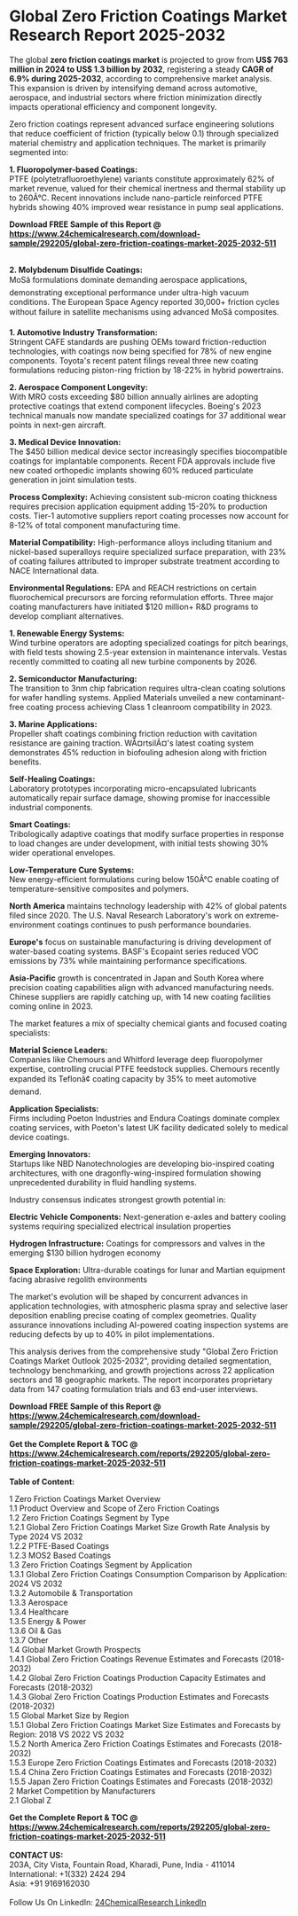 <h1>Global Zero Friction Coatings Market Research Report 2025-2032</h1><p>The global <strong>zero friction coatings market</strong> is projected to grow from <strong>US$ 763 million in 2024 to US$ 1.3 billion by 2032</strong>, registering a steady <strong>CAGR of 6.9% during 2025-2032</strong>, according to comprehensive market analysis. This expansion is driven by intensifying demand across automotive, aerospace, and industrial sectors where friction minimization directly impacts operational efficiency and component longevity.</p><p>Zero friction coatings represent advanced surface engineering solutions that reduce coefficient of friction (typically below 0.1) through specialized material chemistry and application techniques. The market is primarily segmented into:</p><p><strong>1. Fluoropolymer-based Coatings:</strong><br>
PTFE (polytetrafluoroethylene) variants constitute approximately 62% of market revenue, valued for their chemical inertness and thermal stability up to 260Â°C. Recent innovations include nano-particle reinforced PTFE hybrids showing 40% improved wear resistance in pump seal applications.</p><div><b>Download FREE Sample of this Report @ 
            <a href="https://www.24chemicalresearch.com/download-sample/292205/global-zero-friction-coatings-market-2025-2032-511">
            https://www.24chemicalresearch.com/download-sample/292205/global-zero-friction-coatings-market-2025-2032-511</a></b></div><br><p><strong>2. Molybdenum Disulfide Coatings:</strong><br>
MoSâ formulations dominate demanding aerospace applications, demonstrating exceptional performance under ultra-high vacuum conditions. The European Space Agency reported 30,000+ friction cycles without failure in satellite mechanisms using advanced MoSâ composites.</p><p><strong>1. Automotive Industry Transformation:</strong><br>
Stringent CAFE standards are pushing OEMs toward friction-reduction technologies, with coatings now being specified for 78% of new engine components. Toyota's recent patent filings reveal three new coating formulations reducing piston-ring friction by 18-22% in hybrid powertrains.</p><p><strong>2. Aerospace Component Longevity:</strong><br>
With MRO costs exceeding $80 billion annually airlines are adopting protective coatings that extend component lifecycles. Boeing's 2023 technical manuals now mandate specialized coatings for 37 additional wear points in next-gen aircraft.</p><p><strong>3. Medical Device Innovation:</strong><br>
The $450 billion medical device sector increasingly specifies biocompatible coatings for implantable components. Recent FDA approvals include five new coated orthopedic implants showing 60% reduced particulate generation in joint simulation tests.</p><p><strong>Process Complexity:</strong> Achieving consistent sub-micron coating thickness requires precision application equipment adding 15-20% to production costs. Tier-1 automotive suppliers report coating processes now account for 8-12% of total component manufacturing time.</p><p><strong>Material Compatibility:</strong> High-performance alloys including titanium and nickel-based superalloys require specialized surface preparation, with 23% of coating failures attributed to improper substrate treatment according to NACE International data.</p><p><strong>Environmental Regulations:</strong> EPA and REACH restrictions on certain fluorochemical precursors are forcing reformulation efforts. Three major coating manufacturers have initiated $120 million+ R&amp;D programs to develop compliant alternatives.</p><p><strong>1. Renewable Energy Systems:</strong><br>
Wind turbine operators are adopting specialized coatings for pitch bearings, with field tests showing 2.5-year extension in maintenance intervals. Vestas recently committed to coating all new turbine components by 2026.</p><p><strong>2. Semiconductor Manufacturing:</strong><br>
The transition to 3nm chip fabrication requires ultra-clean coating solutions for wafer handling systems. Applied Materials unveiled a new contaminant-free coating process achieving Class 1 cleanroom compatibility in 2023.</p><p><strong>3. Marine Applications:</strong><br>
Propeller shaft coatings combining friction reduction with cavitation resistance are gaining traction. WÃ¤rtsilÃ¤'s latest coating system demonstrates 45% reduction in biofouling adhesion along with friction benefits.</p><p><strong>Self-Healing Coatings:</strong><br>
Laboratory prototypes incorporating micro-encapsulated lubricants automatically repair surface damage, showing promise for inaccessible industrial components.</p><p><strong>Smart Coatings:</strong><br>
Tribologically adaptive coatings that modify surface properties in response to load changes are under development, with initial tests showing 30% wider operational envelopes.</p><p><strong>Low-Temperature Cure Systems:</strong><br>
New energy-efficient formulations curing below 150Â°C enable coating of temperature-sensitive composites and polymers.</p><p><strong>North America</strong> maintains technology leadership with 42% of global patents filed since 2020. The U.S. Naval Research Laboratory's work on extreme-environment coatings continues to push performance boundaries.</p><p><strong>Europe's</strong> focus on sustainable manufacturing is driving development of water-based coating systems. BASF's Ecopaint series reduced VOC emissions by 73% while maintaining performance specifications.</p><p><strong>Asia-Pacific</strong> growth is concentrated in Japan and South Korea where precision coating capabilities align with advanced manufacturing needs. Chinese suppliers are rapidly catching up, with 14 new coating facilities coming online in 2023.</p><p>The market features a mix of specialty chemical giants and focused coating specialists:</p><p><strong>Material Science Leaders:</strong><br>
Companies like Chemours and Whitford leverage deep fluoropolymer expertise, controlling crucial PTFE feedstock supplies. Chemours recently expanded its Teflonâ¢ coating capacity by 35% to meet automotive demand.</p><p><strong>Application Specialists:</strong><br>
Firms including Poeton Industries and Endura Coatings dominate complex coating services, with Poeton's latest UK facility dedicated solely to medical device coatings.</p><p><strong>Emerging Innovators:</strong><br>
Startups like NBD Nanotechnologies are developing bio-inspired coating architectures, with one dragonfly-wing-inspired formulation showing unprecedented durability in fluid handling systems.</p><p>Industry consensus indicates strongest growth potential in:</p><p><strong>Electric Vehicle Components:</strong> Next-generation e-axles and battery cooling systems requiring specialized electrical insulation properties</p><p><strong>Hydrogen Infrastructure:</strong> Coatings for compressors and valves in the emerging $130 billion hydrogen economy</p><p><strong>Space Exploration:</strong> Ultra-durable coatings for lunar and Martian equipment facing abrasive regolith environments</p><p>The market's evolution will be shaped by concurrent advances in application technologies, with atmospheric plasma spray and selective laser deposition enabling precise coating of complex geometries. Quality assurance innovations including AI-powered coating inspection systems are reducing defects by up to 40% in pilot implementations.</p><p>This analysis derives from the comprehensive study "Global Zero Friction Coatings Market Outlook 2025-2032", providing detailed segmentation, technology benchmarking, and growth projections across 22 application sectors and 18 geographic markets. The report incorporates proprietary data from 147 coating formulation trials and 63 end-user interviews.</p><div><b>Download FREE Sample of this Report @ 
            <a href="https://www.24chemicalresearch.com/download-sample/292205/global-zero-friction-coatings-market-2025-2032-511">
            https://www.24chemicalresearch.com/download-sample/292205/global-zero-friction-coatings-market-2025-2032-511</a></b></div><br><div><b>Get the Complete Report & TOC @ 
            <a href="https://www.24chemicalresearch.com/reports/292205/global-zero-friction-coatings-market-2025-2032-511">
            https://www.24chemicalresearch.com/reports/292205/global-zero-friction-coatings-market-2025-2032-511</a></b></div><br>
            <b>Table of Content:</b><p>1 Zero Friction Coatings Market Overview<br />
    1.1 Product Overview and Scope of Zero Friction Coatings<br />
    1.2 Zero Friction Coatings Segment by Type<br />
        1.2.1 Global Zero Friction Coatings Market Size Growth Rate Analysis by Type 2024 VS 2032<br />
        1.2.2 PTFE-Based Coatings<br />
        1.2.3 MOS2 Based Coatings<br />
    1.3 Zero Friction Coatings Segment by Application<br />
        1.3.1 Global Zero Friction Coatings Consumption Comparison by Application: 2024 VS 2032<br />
        1.3.2 Automobile & Transportation<br />
        1.3.3 Aerospace<br />
        1.3.4 Healthcare<br />
        1.3.5 Energy & Power<br />
        1.3.6 Oil & Gas<br />
        1.3.7 Other<br />
    1.4 Global Market Growth Prospects<br />
        1.4.1 Global Zero Friction Coatings Revenue Estimates and Forecasts (2018-2032)<br />
        1.4.2 Global Zero Friction Coatings Production Capacity Estimates and Forecasts (2018-2032)<br />
        1.4.3 Global Zero Friction Coatings Production Estimates and Forecasts (2018-2032)<br />
    1.5 Global Market Size by Region<br />
        1.5.1 Global Zero Friction Coatings Market Size Estimates and Forecasts by Region: 2018 VS 2022 VS 2032<br />
        1.5.2 North America Zero Friction Coatings Estimates and Forecasts (2018-2032)<br />
        1.5.3 Europe Zero Friction Coatings Estimates and Forecasts (2018-2032)<br />
        1.5.4 China Zero Friction Coatings Estimates and Forecasts (2018-2032)<br />
        1.5.5 Japan Zero Friction Coatings Estimates and Forecasts (2018-2032)<br />
2 Market Competition by Manufacturers<br />
    2.1 Global Z</p><div><b>Get the Complete Report & TOC @ 
            <a href="https://www.24chemicalresearch.com/reports/292205/global-zero-friction-coatings-market-2025-2032-511">
            https://www.24chemicalresearch.com/reports/292205/global-zero-friction-coatings-market-2025-2032-511</a></b></div><br><b>CONTACT US:</b><br>
            203A, City Vista, Fountain Road, Kharadi, Pune, India - 411014<br>
            International: +1(332) 2424 294<br>
            Asia: +91 9169162030 <br><br>
            Follow Us On LinkedIn: <a href="https://www.linkedin.com/company/24chemicalresearch/">24ChemicalResearch LinkedIn</a>
